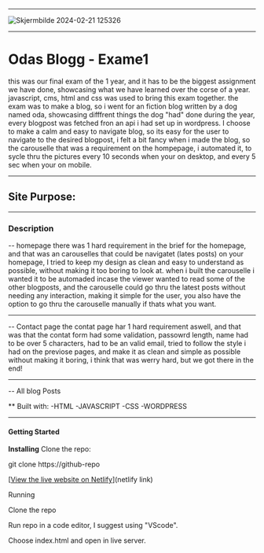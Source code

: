 - - -
![Skjermbilde 2024-02-21 125326](https://github.com/Noroff-FEU-Assignments/project-exam-1-Voidwaker/assets/128046262/c270d3ea-1063-42c1-93dc-59188f0959e8)
_ _ _
# Odas Blogg - Exame1
this was our final exam of the 1 year, and it has to be the biggest assignment we have done, showcasing what we have learned over the corse of a year. javascript, cms, html and css was used to bring this exam together.
the exam was to make a blog, so i went for an fiction blog written by a dog named oda, showcasing difffrent things the dog "had" done during the year, every blogpost was fetched fron an api i had set up in wordpress.
I choose to make a calm and easy to navigate blog, so its easy for the user to navigate to the desired blogpost, i felt a bit fancy when i made the blog, so the carouselle that was a requirement on the hompepage, i automated it, to sycle thru the pictures every 10 seconds when your on desktop, and every 5 sec when your on mobile.
_ _ _
## Site Purpose:
_ _ _
### Description
-- homepage
there was 1 hard requirement in the brief for the homepage, and that was an carouselles that could be navigatet (lates posts) on your homepage, I tried to keep my design as clean and easy to understand as possible, without making it too boring to look at. when i built the carouselle i wanted it to be automaded incase the viewer wanted to read some of the other blogposts, and the carouselle could go thru the latest posts without needing any interaction, making it simple for the user, you also have the option to go thru the carouselle manually if thats what you want. 
_ _ _
-- Contact page
the contat page har 1 hard requirement aswell, and that was that the contat form had some validation, passowrd length, name had to be over 5 characters, had to be an valid email, tried to follow the style i had on the previose pages, and make it as clean and simple as possible without making it boring, i think that was werry hard, but we got there in the end!
_ _ _
-- All blog Posts


** Built with:
-HTML
-JAVASCRIPT
-CSS
-WORDPRESS
_ _ _ 

#### Getting Started
**Installing**
Clone the repo:

git clone https://github-repo

[[View the live website on Netlify](https://poetic-puffpuff-7681b8.netlify.app)](netlify link)

Running

Clone the repo

Run repo in a code editor, I suggest using "VScode".

Choose index.html and open in live server.







